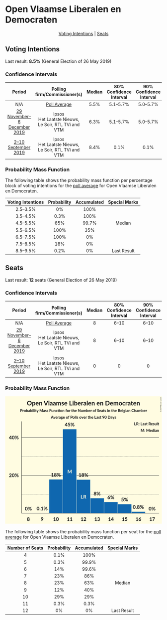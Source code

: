 # Open Vlaamse Liberalen en Democraten

<p align="center"><a href="#voting-intentions">Voting Intentions</a> | <a href="#seats">Seats</a></p>

## Voting Intentions

Last result: **8.5%** (General Election of 26 May 2019)

### Confidence Intervals

| Period     | Polling firm/Commissioner(s) | Median | 80% Confidence Interval | 90% Confidence Interval | 95% Confidence Interval | 99% Confidence Interval |
|:----------:|:----------------:|:-----------:|:-----------------------:|:-----------------------:|:-----------------------:|:-----------------------:|
| N/A | [Poll Average](average.html) | 5.5% | 5.1–5.7% | 5.0–5.7% | 4.9–5.7% | 4.6–5.7% |
| [29 November–6 December 2019](2019-12-06-Ipsos.html) | Ipsos <br> Het Laatste Nieuws, Le Soir, RTL TVi and VTM | 6.3% | 5.1–5.7% | 5.0–5.7% | 4.9–5.7% | 4.6–5.7% |
| [2–10 September 2019](2019-09-10-Ipsos.html) | Ipsos <br> Het Laatste Nieuws, Le Soir, RTL TVi and VTM | 8.4% | 0.1% | 0.1% | 0.1% | 0.1% |

### Probability Mass Function

The following table shows the probability mass function per percentage block of voting intentions for the [poll average](average.html) for Open Vlaamse Liberalen en Democraten.

| Voting Intentions | Probability | Accumulated | Special Marks |
|:-----------------:|:-----------:|:-----------:|:-------------:|
| 2.5–3.5% | 0% | 100% |  |
| 3.5–4.5% | 0.3% | 100% |  |
| 4.5–5.5% | 65% | 99.7% | Median |
| 5.5–6.5% | 100% | 35% |  |
| 6.5–7.5% | 100% | 0% |  |
| 7.5–8.5% | 18% | 0% |  |
| 8.5–9.5% | 0.2% | 0% | Last Result |


## Seats

Last result: **12** seats (General Election of 26 May 2019)

### Confidence Intervals

| Period     | Polling firm/Commissioner(s) | Median | 80% Confidence Interval | 90% Confidence Interval | 95% Confidence Interval | 99% Confidence Interval |
|:----------:|:----------------:|:------:|:-----------------------:|:-----------------------:|:-----------------------:|:-----------------------:|
| N/A | [Poll Average](average.html) | 8 | 6–10 | 6–10 | 6–10 | 6–10 |
| [29 November–6 December 2019](2019-12-06-Ipsos.html) | Ipsos <br> Het Laatste Nieuws, Le Soir, RTL TVi and VTM | 8 | 6–10 | 6–10 | 6–10 | 6–10 |
| [2–10 September 2019](2019-09-10-Ipsos.html) | Ipsos <br> Het Laatste Nieuws, Le Soir, RTL TVi and VTM | 0 | 0 | 0 | 0 | 0 |

### Probability Mass Function

![Graph with seats probability mass function not yet produced](average-seats-pmf-openvlaamseliberalenendemocraten.png "Seats Probability Mass Function")

The following table shows the probability mass function per seat for the [poll average](average.html) for Open Vlaamse Liberalen en Democraten.

| Number of Seats | Probability | Accumulated | Special Marks |
|:---------------:|:-----------:|:-----------:|:-------------:|
| 4 | 0.1% | 100% |  |
| 5 | 0.3% | 99.9% |  |
| 6 | 14% | 99.6% |  |
| 7 | 23% | 86% |  |
| 8 | 23% | 63% | Median |
| 9 | 12% | 40% |  |
| 10 | 29% | 29% |  |
| 11 | 0.3% | 0.3% |  |
| 12 | 0% | 0% | Last Result |


